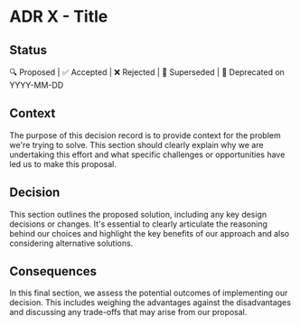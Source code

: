 # ADR X - Title

## Status

🔍 Proposed | ✅ Accepted | ❌ Rejected | 🔁 Superseded | 🛌 Deprecated on YYYY-MM-DD

## Context

The purpose of this decision record is to provide context for the problem we're trying to solve. This section should clearly explain why we are undertaking this effort and what specific challenges or opportunities have led us to make this proposal.

## Decision

This section outlines the proposed solution, including any key design decisions or changes. It's essential to clearly articulate the reasoning behind our choices and highlight the key benefits of our approach and also considering alternative solutions.

## Consequences

In this final section, we assess the potential outcomes of implementing our decision. This includes weighing the advantages against the disadvantages and discussing any trade-offs that may arise from our proposal.
